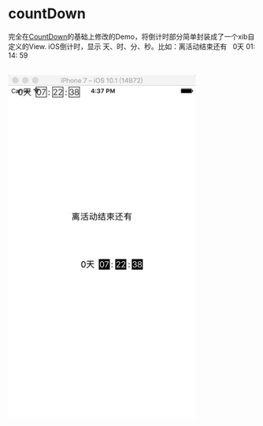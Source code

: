 # countDown

完全在[CountDown](https://github.com/XiaoHanGe/CountDown)的基础上修改的Demo，将倒计时部分简单封装成了一个xib自定义的View.
iOS倒计时，显示 天、时、分、秒。比如：离活动结束还有   0天 01: 14: 59

<br>
<img height="700" src="https://github.com/mrhyh/YLG_CountDown/blob/master/111111.png" />
<br>
